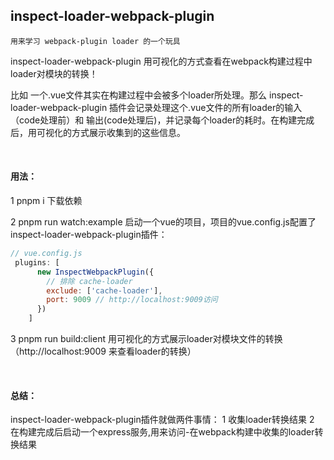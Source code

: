 ## inspect-loader-webpack-plugin

`用来学习 webpack-plugin loader 的一个玩具`
<br>

inspect-loader-webpack-plugin 用可视化的方式查看在webpack构建过程中loader对模块的转换！
<br>

比如 一个.vue文件其实在构建过程中会被多个loader所处理。那么 inspect-loader-webpack-plugin 插件会记录处理这个.vue文件的所有loader的输入（code处理前）和 输出(code处理后)，并记录每个loader的耗时。在构建完成后，用可视化的方式展示收集到的这些信息。

<br>

#### 用法：
1 pnpm i 下载依赖

2 pnpm run watch:example  启动一个vue的项目，项目的vue.config.js配置了inspect-loader-webpack-plugin插件：

```js
// vue.config.js
 plugins: [
      new InspectWebpackPlugin({
        // 排除 cache-loader
        exclude: ['cache-loader'],
        port: 9009 // http://localhost:9009访问
      })
    ]
```
3 pnpm run build:client   用可视化的方式展示loader对模块文件的转换（http://localhost:9009 来查看loader的转换）


<br>

#### 总结：
   inspect-loader-webpack-plugin插件就做两件事情： 
      1 收集loader转换结果 
      2 在构建完成后启动一个express服务,用来访问-在webpack构建中收集的loader转换结果




